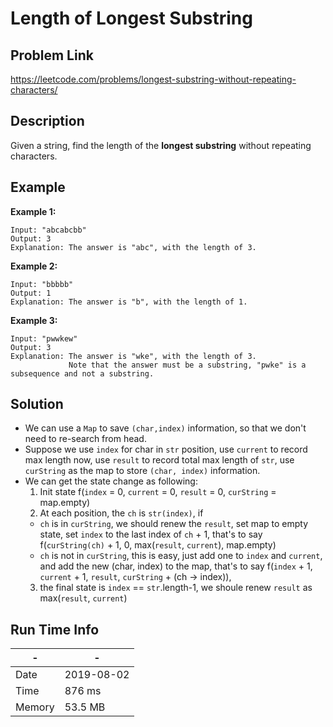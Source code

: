 # Length of Longest Substring

## Problem Link 
https://leetcode.com/problems/longest-substring-without-repeating-characters/

## Description

Given a string, find the length of the **longest substring** without repeating characters.


## Example

**Example 1:**

```
Input: "abcabcbb"
Output: 3 
Explanation: The answer is "abc", with the length of 3. 
```


**Example 2:**

```
Input: "bbbbb"
Output: 1
Explanation: The answer is "b", with the length of 1.
```

**Example 3:**

```
Input: "pwwkew"
Output: 3
Explanation: The answer is "wke", with the length of 3. 
             Note that the answer must be a substring, "pwke" is a subsequence and not a substring.
```

## Solution

- We can use a `Map` to save `(char,index)` information, so that we don't need to re-search from head.
- Suppose we use `index` for char in `str` position, use `current` to record max length now, use `result` to record total max length of `str`, use `curString` as the map to store `(char, index)` information.
- We can get the state change as following:
  1. Init state f(`index` = 0, `current` = 0, `result` = 0, `curString` = map.empty)
  2. At each position, the `ch` is `str(index)`, if
    - `ch` is in `curString`, we should renew the `result`, set map to empty state, set `index` to the last index of `ch` + 1, that's to say f(`curString(ch)` + 1, 0, max(`result`, `current`), map.empty)
    - `ch` is not in `curString`, this is easy, just add one to `index` and `current`, and add the new (char, index) to the map, that's to say f(`index` + 1, `current` + 1, `result`, `curString` + (ch -> index)),
  3. the final state is `index` == `str`.length-1, we shoule renew `result` as max(`result`, `current`)
  
## Run Time Info

\- | \-
------------ | -------------
Date | 2019-08-02
Time | 876 ms
Memory | 53.5 MB	